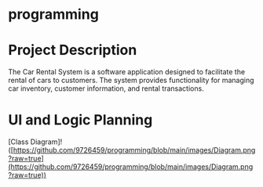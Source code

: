 # programming

# Project Description
The Car Rental System is a software application designed to facilitate the rental of cars to customers. The system provides functionality for managing car inventory, customer information, and rental transactions.


# UI and Logic Planning
[Class Diagram]! ([https://github.com/9726459/programming/blob/main/images/Diagram.png?raw=true](https://github.com/9726459/programming/blob/main/images/Diagram.png?raw=true))
